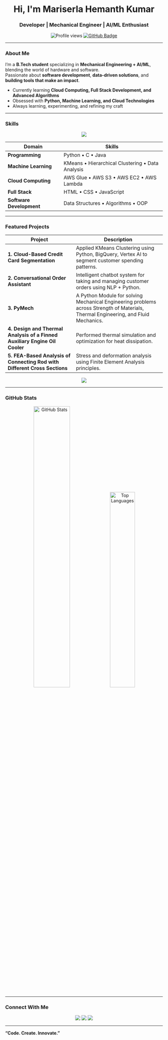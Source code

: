 <h1 align="center">Hi, I'm Mariserla Hemanth Kumar</h1>
<h3 align="center"> Developer | Mechanical Engineer | AI/ML Enthusiast</h3>

<p align="center">
  <img src="https://komarev.com/ghpvc/?username=hemanth-mariserla&label=Profile%20Views&color=0e75b6&style=flat" alt="Profile views" />
  <a href="https://github.com/hemanth-mariserla?tab=followers">
    <img src="https://img.shields.io/github/followers/hemanth-mariserla?label=Followers&style=social" alt="GitHub Badge">
  </a>
</p>

---

###  About Me  
I’m a **B.Tech student** specializing in **Mechanical Engineering + AI/ML**, blending the world of hardware and software.  
Passionate about **software development**, **data-driven solutions**, and **building tools that make an impact**.  

-  Currently learning **Cloud Computing, Full Stack Development, and Advanced Algorithms**  
-  Obsessed with **Python, Machine Learning, and Cloud Technologies**  
-  Always learning, experimenting, and refining my craft  

---

### Skills  

<p align="center">
  <img src="https://skillicons.dev/icons?i=python,c,java,aws,html,css,javascript,git,github,linux,vscode&perline=6" />
</p>

| Domain | Skills |
|--------|--------|
| **Programming** | Python • C • Java |
| **Machine Learning** | KMeans • Hierarchical Clustering • Data Analysis |
| **Cloud Computing** | AWS Glue • AWS S3 • AWS EC2 • AWS Lambda |
| **Full Stack** | HTML • CSS • JavaScript |
| **Software Development** | Data Structures • Algorithms • OOP |

---

### Featured Projects  

| Project | Description |
|---------|-------------|
| **1. Cloud-Based Credit Card Segmentation** | Applied KMeans Clustering using Python, BigQuery, Vertex AI to segment customer spending patterns. |
| **2. Conversational Order Assistant** | Intelligent chatbot system for taking and managing customer orders using NLP + Python. |
| **3. PyMech** | A Python Module for solving Mechanical Engineering problems across Strength of Materials, Thermal Engineering, and Fluid Mechanics. |
| **4. Design and Thermal Analysis of a Finned Auxiliary Engine Oil Cooler** | Performed thermal simulation and optimization for heat dissipation. |
| **5. FEA-Based Analysis of Connecting Rod with Different Cross Sections** | Stress and deformation analysis using Finite Element Analysis principles. |

<p align="center">
  <a href="https://github.com/hemanth-mariserla?tab=repositories">
    <img src="https://img.shields.io/badge/🔗-View%20All%20Projects-blue?style=for-the-badge">
  </a>
</p>

---

### GitHub Stats  

<p align="center">
  <img src="https://github-readme-stats.vercel.app/api?username=hemanth-mariserla&show_icons=true&theme=radical" alt="GitHub Stats" width="48%">
  <img src="https://github-readme-stats.vercel.app/api/top-langs/?username=hemanth-mariserla&layout=compact&theme=radical" alt="Top Languages" width="40%">
</p>

---

### Connect With Me  

<p align="center">
  <a href="mailto:mariserlahemanthkumar@gmail.com"><img src="https://img.shields.io/badge/-Email-D14836?style=for-the-badge&logo=gmail&logoColor=white"></a>
  <a href="https://linkedin.com/in/mariserla-hemanth-kumar"><img src="https://img.shields.io/badge/-LinkedIn-blue?style=for-the-badge&logo=linkedin&logoColor=white"></a>
  <a href="https://github.com/hemanth-mariserla"><img src="https://img.shields.io/badge/-GitHub-181717?style=for-the-badge&logo=github&logoColor=white"></a>
</p>

---

**“Code. Create. Innovate.”**  
